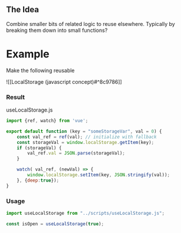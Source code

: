 
## The Idea
Combine smaller bits of related logic to reuse elsewhere. Typically by breaking them down into small functions?


# Example
Make the following reusable

![[LocalStorage (javascript concept)#^8c9786]]

### Result
useLocalStorage.js
```javascript
import {ref, watch} from 'vue';

export default function (key = "someStorageVar", val = 0) {
	const val_ref = ref(val); // initialize with fallback
	const storageVal = window.localStorage.getItem(key);
	if (storageVal) {
		val_ref.val = JSON.parse(storageVal);
	}

	watch( val_ref, (newVal) => {
		window.localStorage.setItem(key, JSON.stringify(val));
	}, {deep:true});
}
```

### Usage

```javascript
import useLocalStorage from "../scripts/useLocalStorage.js";

const isOpen = useLocalStorage(true);
```

